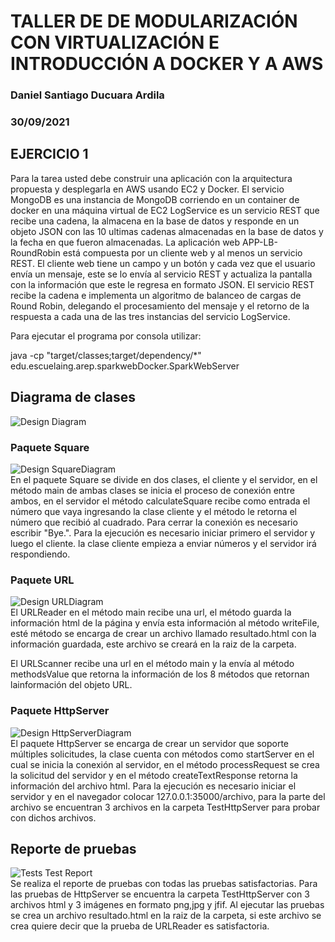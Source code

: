 # TALLER DE DE MODULARIZACIÓN CON VIRTUALIZACIÓN E INTRODUCCIÓN A DOCKER Y A AWS
### Daniel Santiago Ducuara Ardila
### 30/09/2021

## EJERCICIO 1
Para la tarea usted debe construir una aplicación con la arquitectura propuesta y desplegarla en AWS usando EC2 y Docker.
El servicio MongoDB es una instancia de MongoDB corriendo en un container de docker en una máquina virtual de EC2
LogService es un servicio REST que recibe una cadena, la almacena en la base de datos y responde en un objeto JSON con las 10 ultimas cadenas almacenadas en la base de datos y la fecha en que fueron almacenadas.
La aplicación web APP-LB-RoundRobin está compuesta por un cliente web y al menos un servicio REST. El cliente web tiene un campo 
y un botón y cada vez que el usuario envía un mensaje, este se lo envía al servicio REST y actualiza la pantalla con la información 
que este le regresa en formato JSON. El servicio REST recibe la cadena e implementa un algoritmo de balanceo de cargas de Round Robin, 
delegando el procesamiento del mensaje y el retorno de la respuesta a cada una de las tres instancias del servicio LogService.

Para ejecutar el programa por consola utilizar:

java -cp "target/classes;target/dependency/*" edu.escuelaing.arep.sparkwebDocker.SparkWebServer

## Diagrama de clases

![Design Diagram](images/proyectos.PNG "Diagram")<br>

### Paquete Square
![Design SquareDiagram](Design/Square.PNG "SquareDiagram")<br>
En el paquete Square se divide en dos clases, el cliente y el servidor, en el método main de ambas clases se inicia el proceso
de conexión entre ambos, en el servidor el método calculateSquare recibe como entrada el número que vaya ingresando la clase cliente 
y el método le retorna el número que recibió al cuadrado. Para cerrar la conexión es necesario escribir "Bye.".
Para la ejecución es necesario iniciar primero el servidor y luego el cliente. la clase cliente empieza a enviar números y el servidor
irá respondiendo.
### Paquete URL
![Design URLDiagram](Design/URL.PNG "URLDiagram")<br>
El URLReader en el método main recibe una url, el método guarda la información html de la página y envía esta información al método writeFile,
esté método se encarga de crear un archivo llamado resultado.html con la información guardada, este archivo se creará en la raiz de la carpeta.

El URLScanner recibe una url en el método main y la envía al método methodsValue que retorna la información de los 8 métodos que retornan lainformación del
objeto URL.
### Paquete HttpServer
![Design HttpServerDiagram](Design/HttpServer.PNG "HttpServerDiagram")<br>
El paquete HttpServer se encarga de crear un servidor que soporte múltiples solicitudes, la clase cuenta con métodos como startServer en el cual se inicia la conexión 
al servidor, en el método processRequest se crea la solicitud del servidor y en el método createTextResponse retorna la información del archivo html.
Para la ejecución es necesario iniciar el servidor y en el navegador colocar 127.0.0.1:35000/archivo, para la parte del archivo se encuentran 3 archivos en la 
carpeta TestHttpServer para probar con dichos archivos.

## Reporte de pruebas
![Tests Test Report](Design/Test.PNG "Test Report")<br>
Se realiza el reporte de pruebas con todas las pruebas satisfactorias.
Para las pruebas de HttpServer se encuentra la carpeta TestHttpServer con 3 archivos html y 3 imágenes en formato png,jpg y jfif.
Al ejecutar las pruebas se crea un archivo resultado.html en la raiz de la carpeta, si este archivo se crea quiere decir que la prueba de 
URLReader es satisfactoria. 
